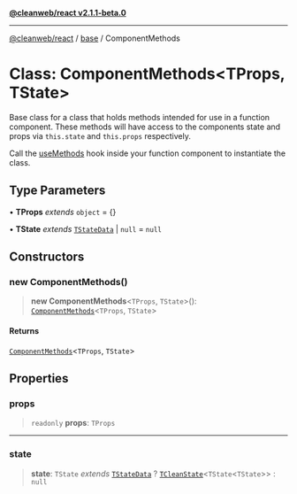 [**@cleanweb/react v2.1.1-beta.0**](../../README.md)

***

[@cleanweb/react](../../modules.md) / [base](../README.md) / ComponentMethods

# Class: ComponentMethods\<TProps, TState\>

Base class for a class that holds methods intended for use in a function component.
These methods will have access to the components state and props via
`this.state` and `this.props` respectively.

Call the [useMethods](../functions/useMethods.md) hook inside your function component to instantiate the class.

## Type Parameters

• **TProps** *extends* `object` = \{\}

• **TState** *extends* [`TStateData`](../type-aliases/TStateData.md) \| `null` = `null`

## Constructors

### new ComponentMethods()

> **new ComponentMethods**\<`TProps`, `TState`\>(): [`ComponentMethods`](ComponentMethods.md)\<`TProps`, `TState`\>

#### Returns

[`ComponentMethods`](ComponentMethods.md)\<`TProps`, `TState`\>

## Properties

### props

> `readonly` **props**: `TProps`

***

### state

> **state**: `TState` *extends* [`TStateData`](../type-aliases/TStateData.md) ? [`TCleanState`](../type-aliases/TCleanState.md)\<`TState`\<`TState`\>\> : `null`
